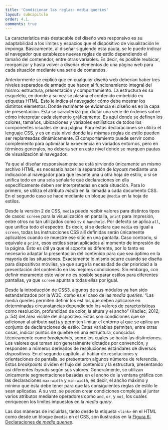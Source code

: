 ```yaml
---
title: 'Condicionar las reglas: media queries'
layout: subcapitulo
order: 4.1.
comments: true
---
```


La característica más destacable del diseño web responsivo es su adaptabilidad a los límites y espacios que el dispositivo de visualización le imponga. Básicamente, al diseñar siguiendo esta pauta, se le puede indicar al navegador que establezca nuevas reglas de estilo dependiendo el tamaño del contenedor, entre otras variables. Es decir, es posible reubicar, reorganizar y hasta volver a diseñar elementos de una página web para cada situación mediante una serie de comandos.

Anteriormente se explicó que en cualquier diseño web deberían haber tres niveles separados de armado que hacen al funcionamiento integral del mismo: estructura, presentación y comportamiento. La estructura es su esqueleto, en donde a su vez se plasma el contenido embebido en etiquetas HTML. Esto le indica al navegador cómo debe mostrar los distintos elementos. Donde realmente se evidencia el diseño es en la capa de presentación. Ésta se caracteriza por dictar una serie de órdenes sobre cómo interpretar cada elemento gráficamente. Es aquí donde se definen los colores, tamaños, ubicaciones y variables estilísticas de todos los componentes visuales de una página. Para estas declaraciones se utiliza el lenguaje CSS, y es en este nivel donde las mismas reglas de estilo pueden ser replanteadas dinámicamente. El comportamiento puede servir como complemento para optimizar la experiencia en variados entornos, pero en términos generales, no debería ser en este nivel donde se marquen pautas de visualización al navegador.

Ya que al diseñar responsivamente se está sirviendo únicamente un mismo archivo HTML, es necesario hacer la separación de _layouts_ mediante una indicación al navegador para que levante una u otra hoja de estilo, o si se unifica todo en una sola señalarle qué declaraciones en ella específicamente deben ser interpretadas en cada situación. Para lo primero, se utiliza el atributo _media_ en la llamada a cada documento CSS. En el segundo caso se hace mediante un bloque `@media` en la hoja de estilos.

Desde la versión 2 de CSS, `media` puede recibir valores para distintos tipos de casos: `screen` para la visualización en pantalla, `print` para impresión, entre otros no tan utilizados como `tv` o `handheld`. Por defecto se aplica `all`, que unifica todo el espectro. Es decir, si se declara que `media` es igual a `screen`, todas las instrucciones CSS allí definidas serán únicamente aplicables cuando se muestre ese sitio en una pantalla. Caso contrario, si equivale a `print`, esos estilos serán aplicados al momento de impresión de la página. Esto es útil ya que el soporte es diferente, por lo tanto es necesario adaptar la presentación del contenido para que sea óptimo en la mayoría de las situaciones. Exactamente lo mismo ocurre cuando se diseña para dispositivos móviles, ya que surge la necesidad de dar prioridad a la presentación del contenido en las mejores condiciones. Sin embargo, con definir meramente este valor no es posible separar estilos para diferentes pantallas, ya que `screen` apunta a todas ellas por igual.

Desde la introducción de CSS3, algunos de sus módulos ya han sido estandarizados por la W3C, como es el caso de las _media queries_. “Las media queries permiten definir los estilos que deben aplicarse en determinadas circunstancias dependiendo los valores de características como resolución, profundidad de color, la altura y el ancho” (Kadlec, 2012, p. 54) del área visible del dispositivo. Éstas son condiciones que se adicionan al atributo `media` y permiten limitar el entorno al que se aplica un conjunto de declaraciones de estilo. Estas variables permiten, entre otras cosas, indicar puntos de quiebre en una estructura, conocidos técnicamente como _breakpoints_, sobre los cuales se harán las distinciones. Los valores que toman son generalmente dictados por convención, y responden a números derivados de resoluciones estándares de diversos dispositivos. En el segundo capítulo, al hablar de resoluciones y orientaciones de pantalla, se presentaron algunos números de referencia. Estos _breakpoints_ dividen el flujo del contenido y la estructura, presentando así diferentes _layouts_ según sus valores. Generalmente, se utilizan únicamente segmentaciones basadas en el ancho de la ventana gráfica con las declaraciones `max-width` y `min-width`, es decir, el ancho máximo y mínimo que ésta debe tener para que las consiguientes reglas de estilo le sean aplicadas. A su vez, se pueden crear condiciones complejas al juntar varios atributos mediante operadores como `and`, `or`, y `not`, los cuales enriquecen los límites impuestos en la _media query_.

Las dos maneras de incluirlas, tanto desde la etiqueta `<link>` en el HTML como desde un bloque `@media` en el CSS, son ilustradas en la [Figura 6: Declaraciones de _media queries_](../../anexo).
